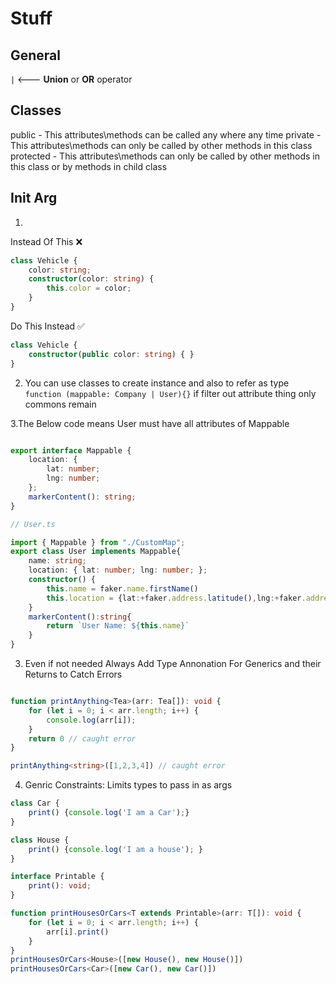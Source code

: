 # Stuff

## General
`|` <--- **Union** or **OR** operator

## Classes

public - This attributes\methods can be called any where any time
private - This attributes\methods can only be called by other methods in this class
protected - This attributes\methods can only be called by other methods in this class or by methods in child class

## Init Arg

1. 
Instead Of This ❌

```ts
class Vehicle {
    color: string;
    constructor(color: string) {
        this.color = color;
    }
}
```

Do This Instead ✅

```ts
class Vehicle {
    constructor(public color: string) { }
}

```

2. You can use classes to create instance and also to refer as type
`function (mappable: Company | User){}`
if filter out attribute thing only commons remain

3.The Below code means User must have all attributes of Mappable
```ts

export interface Mappable {
    location: {
        lat: number;
        lng: number;
    };
    markerContent(): string;
}
```


```ts
// User.ts

import { Mappable } from "./CustomMap";
export class User implements Mappable{
    name: string;
    location: { lat: number; lng: number; };
    constructor() {
        this.name = faker.name.firstName()
        this.location = {lat:+faker.address.latitude(),lng:+faker.address.longitude()}
    }
    markerContent():string{
        return `User Name: ${this.name}`
    }
}

```

3. Even if not needed Always Add Type Annonation For Generics and their Returns to Catch Errors

```ts

function printAnything<Tea>(arr: Tea[]): void {
    for (let i = 0; i < arr.length; i++) {
        console.log(arr[i]);
    }
    return 0 // caught error
}

printAnything<string>([1,2,3,4]) // caught error
```

4. Genric Constraints: Limits types to pass in as args

```ts
class Car {
    print() {console.log('I am a Car');}
}

class House {
    print() {console.log('I am a house'); }
}

interface Printable {
    print(): void;
}

function printHousesOrCars<T extends Printable>(arr: T[]): void {
    for (let i = 0; i < arr.length; i++) {
        arr[i].print()
    }
}
printHousesOrCars<House>([new House(), new House()])
printHousesOrCars<Car>([new Car(), new Car()])
```